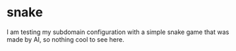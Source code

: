 # snake
I am testing my subdomain configuration with a simple snake game that was made by AI, so nothing cool to see here.
